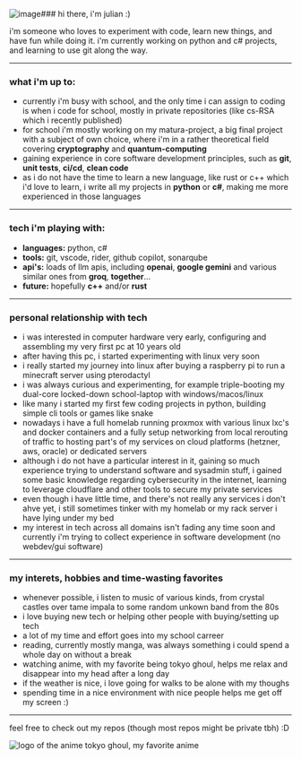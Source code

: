 ![image](https://github.com/user-attachments/assets/b36445e4-f068-430d-b429-41bbfd130b4a)### hi there, i'm julian :)

i'm someone who loves to experiment with code, learn new things, and have fun while doing it. i'm currently working on python and c# projects, and learning to use git along the way.

---

### what i'm up to:
- currently i'm busy with school, and the only time i can assign to coding is when i code for school, mostly in private repositories (like cs-RSA which i recently published)
- for school i'm mostly working on my matura-project, a big final project with a subject of own choice, where i'm in a rather theoretical field covering **cryptography** and **quantum-computing**
- gaining experience in core software development principles, such as **git**, **unit tests**, **ci/cd**, **clean code**
- as i do not have the time to learn a new language, like rust or c++ which i'd love to learn, i write all my projects in **python** or **c#**, making me more experienced in those languages

---

### tech i'm playing with:
- **languages:** python, c#
- **tools:** git, vscode, rider, github copilot, sonarqube
- **api's:** loads of llm apis, including **openai**, **google gemini** and various similar ones from **groq**, **together**...
- **future:** hopefully **c++** and/or **rust**

---

### personal relationship with tech
- i was interested in computer hardware very early, configuring and assembling my very first pc at 10 years old
- after having this pc, i started experimenting with linux very soon
- i really started my journey into linux after buying a raspberry pi to run a minecraft server using pterodactyl
- i was always curious and experimenting, for example triple-booting my dual-core locked-down school-laptop with windows/macos/linux
- like many i started my first few coding projects in python, building simple cli tools or games like snake
- nowadays i have a full homelab running proxmox with various linux lxc's and docker containers and a fully setup networking from local rerouting of traffic to hosting part's of my services on cloud platforms (hetzner, aws, oracle) or dedicated servers
- although i do not have a particular interest in it, gaining so much experience trying to understand software and sysadmin stuff, i gained some basic knowledge regarding cybersecurity in the internet, learning to leverage cloudflare and other tools to secure my private services
- even though i have little time, and there's not really any services i don't ahve yet, i still sometimes tinker with my homelab or my rack server i have lying under my bed
- my interest in tech across all domains isn't fading any time soon and currently i'm trying to collect experience in software development (no webdev/gui software)

---

### my interets, hobbies and time-wasting favorites
- whenever possible, i listen to music of various kinds, from crystal castles over tame impala to some random unkown band from the 80s
- i love buying new tech or helping other people with buying/setting up tech
- a lot of my time and effort goes into my school carreer
- reading, currently mostly manga, was always something i could spend a whole day on without a break
- watching anime, with my favorite being tokyo ghoul, helps me relax and disappear into my head after a long day
- if the weather is nice, i love going for walks to be alone with my thoughs
- spending time in a nice environment with nice people helps me get off my screen :)

---

feel free to check out my repos (though most repos might be private tbh) :D

![logo of the anime tokyo ghoul, my favorite anime](https://i.namu.wiki/i/wdkE30hwP1AfyOaXh7HyV04janFyW6elSw-byNGdOzX0sYgoZ1L_dgACiRWnPbq3w95GoZC8MHMFlLnE1U4EMw.webp)
